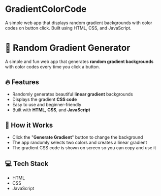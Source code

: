 # GradientColorCode
A simple web app that displays random gradient backgrounds with color codes on button click. Built using HTML, CSS, and JavaScript.

# 🎨 Random Gradient Generator

A simple and fun web app that generates **random gradient backgrounds** with color codes every time you click a button.

## 🔥 Features

- Randomly generates beautiful **linear gradient** backgrounds
- Displays the gradient **CSS code**
- Easy to use and beginner-friendly
- Built with **HTML**, **CSS**, and **JavaScript**

## 🚀 How it Works

- Click the "**Generate Gradient**" button to change the background
- The app randomly selects two colors and creates a linear gradient
- The gradient CSS code is shown on screen so you can copy and use it

## 💻 Tech Stack

- HTML
- CSS
- JavaScript



